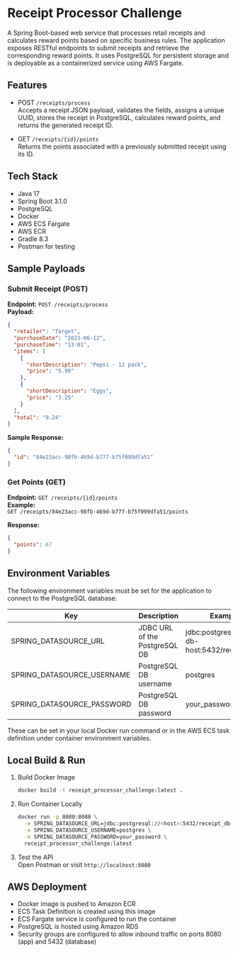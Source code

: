 # Receipt Processor Challenge

A Spring Boot-based web service that processes retail receipts and calculates reward points based on specific business rules. The application exposes RESTful endpoints to submit receipts and retrieve the corresponding reward points. It uses PostgreSQL for persistent storage and is deployable as a containerized service using AWS Fargate.

## Features

- POST `/receipts/process`  
  Accepts a receipt JSON payload, validates the fields, assigns a unique UUID, stores the receipt in PostgreSQL, calculates reward points, and returns the generated receipt ID.

- GET `/receipts/{id}/points`  
  Returns the points associated with a previously submitted receipt using its ID.

## Tech Stack

- Java 17  
- Spring Boot 3.1.0  
- PostgreSQL  
- Docker  
- AWS ECS Fargate  
- AWS ECR  
- Gradle 8.3  
- Postman for testing

## Sample Payloads

### Submit Receipt (POST)

**Endpoint:** `POST /receipts/process`  
**Payload:**

```json
{
  "retailer": "Target",
  "purchaseDate": "2023-06-12",
  "purchaseTime": "13:01",
  "items": [
    {
      "shortDescription": "Pepsi - 12 pack",
      "price": "5.99"
    },
    {
      "shortDescription": "Eggs",
      "price": "3.25"
    }
  ],
  "total": "9.24"
}
```

**Sample Response:**

```json
{
  "id": "84e23acc-98fb-469d-b777-b75f099dfa51"
}
```

### Get Points (GET)

**Endpoint:** `GET /receipts/{id}/points`  
**Example:**  
`GET /receipts/84e23acc-98fb-469d-b777-b75f099dfa51/points`

**Response:**

```json
{
  "points": 67
}
```

## Environment Variables

The following environment variables must be set for the application to connect to the PostgreSQL database:

| Key                      | Description                       | Example                                                   |
|--------------------------|-----------------------------------|-----------------------------------------------------------|
| SPRING_DATASOURCE_URL    | JDBC URL of the PostgreSQL DB     | jdbc:postgresql://your-db-host:5432/receipt_db            |
| SPRING_DATASOURCE_USERNAME | PostgreSQL DB username         | postgres                                                  |
| SPRING_DATASOURCE_PASSWORD | PostgreSQL DB password         | your_password_here                                        |

These can be set in your local Docker run command or in the AWS ECS task definition under container environment variables.

## Local Build & Run

1. Build Docker Image  
   ```bash
   docker build -t receipt_processor_challenge:latest .
   ```

2. Run Container Locally  
   ```bash
   docker run -p 8080:8080 \
     -e SPRING_DATASOURCE_URL=jdbc:postgresql://<host>:5432/receipt_db \
     -e SPRING_DATASOURCE_USERNAME=postgres \
     -e SPRING_DATASOURCE_PASSWORD=your_password \
     receipt_processor_challenge:latest
   ```

3. Test the API  
   Open Postman or visit `http://localhost:8080`

## AWS Deployment

- Docker image is pushed to Amazon ECR
- ECS Task Definition is created using this image
- ECS Fargate service is configured to run the container
- PostgreSQL is hosted using Amazon RDS
- Security groups are configured to allow inbound traffic on ports 8080 (app) and 5432 (database)